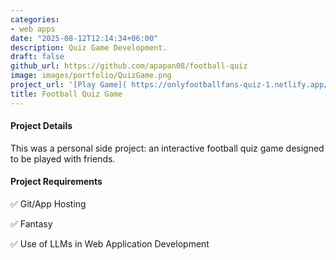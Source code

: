 ```yaml
---
categories:
- web apps
date: "2025-08-12T12:14:34+06:00"
description: Quiz Game Development.
draft: false
github_url: https://github.com/apapan08/football-quiz
image: images/portfolio/QuizGame.png
project_url: '[Play Game]( https://onlyfootballfans-quiz-1.netlify.app/)'
title: Football Quiz Game
---
```



#### Project Details

This was a personal side project: an interactive football quiz game designed to be played with friends.

#### Project Requirements

✅ Git/App Hosting

✅ Fantasy 

✅ Use of LLMs in Web Application Development